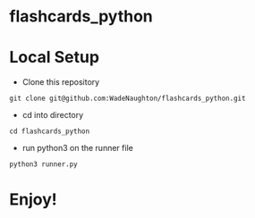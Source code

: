 # flashcards_python

# Local Setup

- Clone this repository

```git clone git@github.com:WadeNaughton/flashcards_python.git```

- cd into directory

```cd flashcards_python```

- run python3 on the runner file

```python3 runner.py```

# Enjoy!
